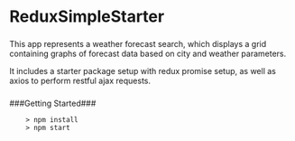 # ReduxSimpleStarter

### 

This app represents a weather forecast search, which displays a grid containing graphs of forecast data based on city and weather parameters.

It includes a starter package setup with redux promise setup, as well as axios to perform restful ajax requests.

###

###Getting Started###

```
	> npm install
	> npm start
```
